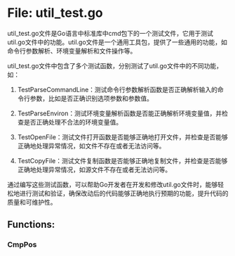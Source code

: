 # File: util_test.go

util_test.go文件是Go语言中标准库中cmd包下的一个测试文件，它用于测试util.go文件中的功能。util.go文件是一个通用工具包，提供了一些通用的功能，如命令行参数解析、环境变量解析和文件操作等。

util_test.go文件中包含了多个测试函数，分别测试了util.go文件中的不同功能，如：

1. TestParseCommandLine：测试命令行参数解析函数是否正确解析输入的命令行参数，比如是否正确识别选项参数和参数值。

2. TestParseEnviron：测试环境变量解析函数是否能正确解析环境变量值，并检查是否正确处理不合法的环境变量值。

3. TestOpenFile：测试文件打开函数是否能够正确地打开文件，并检查是否能够正确地处理异常情况，如文件不存在或者无法访问等。

4. TestCopyFile：测试文件复制函数是否能够正确地复制文件，并检查是否能够正确地处理异常情况，如源文件不存在或者无法访问等。

通过编写这些测试函数，可以帮助Go开发者在开发和修改util.go文件时，能够轻松地进行测试和验证，确保改动后的代码能够正确地执行预期的功能，提升代码的质量和可维护性。

## Functions:

### CmpPos





